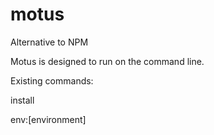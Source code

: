 # motus
Alternative to NPM

Motus is designed to run on the command line.

Existing commands:

install

env:[environment]